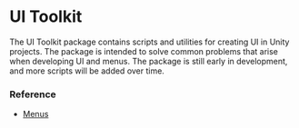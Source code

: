 # UI Toolkit

The UI Toolkit package contains scripts and utilities for creating UI in Unity projects. The package is intended to solve common problems that arise when developing UI and menus. The package is still early in development, and more scripts will be added over time.

### Reference

- [Menus](menus.md)


